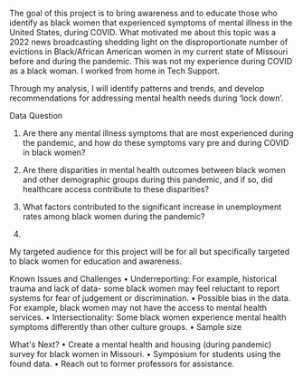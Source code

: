 The goal of this project is to bring awareness and to educate those who identify as black women that experienced symptoms of mental illness in the United States, during COVID. What motivated me about this topic was a 2022 news broadcasting shedding light on the disproportionate number of evictions in Black/African American women in my current state of Missouri before and during the pandemic. This was not my experience during COVID as a black woman. I worked from home in Tech Support.

Through my analysis, I will identify patterns and trends, and develop recommendations for addressing mental health needs during ‘lock down’.

Data Question
1.	Are there any mental illness symptoms that are most experienced during the pandemic, and how do these symptoms vary pre and during COVID in black women?

2.	Are there disparities in mental health outcomes between black women and other demographic groups during this pandemic, and if so, did healthcare access contribute to these disparities?

3.	What factors contributed to the significant increase in unemployment rates among black women during the pandemic?

4. 

My targeted audience for this project will be for all but specifically targeted to black women for education and awareness. 

Known Issues and Challenges
•	Underreporting: For example, historical trauma and lack of data- some black women may feel reluctant to report systems for fear of judgement or discrimination. 
•	Possible bias in the data. For example, black women may not have the access to mental health services. 
•	Intersectionality: Some black women experience mental health symptoms differently than other culture groups. 
•	Sample size



What's Next?
• Create a mental health and housing (during pandemic) survey for black women in Missouri.
• Symposium for students using the found data. 
• Reach out to former professors for assistance.  
